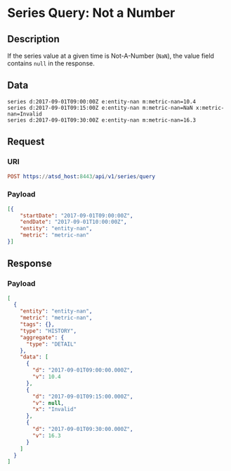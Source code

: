 # Series Query: Not a Number

## Description

If the series value at a given time is Not-A-Number (`NaN`), the value field contains `null` in the response.

## Data

```ls
series d:2017-09-01T09:00:00Z e:entity-nan m:metric-nan=10.4
series d:2017-09-01T09:15:00Z e:entity-nan m:metric-nan=NaN x:metric-nan=Invalid
series d:2017-09-01T09:30:00Z e:entity-nan m:metric-nan=16.3
```

## Request

### URI

```elm
POST https://atsd_host:8443/api/v1/series/query
```

### Payload

```json
[{
    "startDate": "2017-09-01T09:00:00Z",
    "endDate": "2017-09-01T10:00:00Z",
    "entity": "entity-nan",
    "metric": "metric-nan"
}]
```

## Response

### Payload

```json
[
  {
    "entity": "entity-nan",
    "metric": "metric-nan",
    "tags": {},
    "type": "HISTORY",
    "aggregate": {
      "type": "DETAIL"
    },
    "data": [
      {
        "d": "2017-09-01T09:00:00.000Z",
        "v": 10.4
      },
      {
        "d": "2017-09-01T09:15:00.000Z",
        "v": null,
        "x": "Invalid"
      },
      {
        "d": "2017-09-01T09:30:00.000Z",
        "v": 16.3
      }
    ]
  }
]
```
